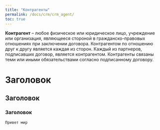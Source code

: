 ```yaml
---
title: "Контрагенты"
permalink: /docs/crm/crm_agent/
toc: true
---
```


**Контрагент** – любое физическое или юридическое лицо, учреждение или
организация, являющееся стороной в гражданско-правовых отношениях при
заключении договора.
Контрагентом по отношению друг к другу является каждая из сторон.
Каждый из партнеров, подписавших договор, является контрагентом.
Контрагенты связаны теми или иными обязательствами согласно подписанному
договору.

# Заголовок
## Заголовок
### Заголовок
`Привет мир`
